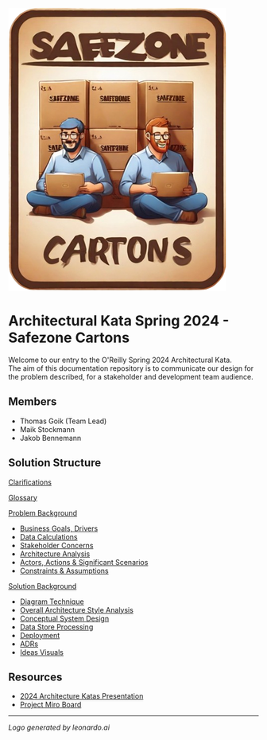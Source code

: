 ![Safezone Cartons](assets/images/safezone-cartons.png)

# Architectural Kata Spring 2024 - Safezone Cartons

Welcome to our entry to the O'Reilly Spring 2024 Architectural Kata.  
The aim of this documentation repository is to communicate our design for the problem described, for a stakeholder and development team audience.

## Members

- Thomas Goik (Team Lead)
- Maik Stockmann
- Jakob Bennemann

## Solution Structure
[Clarifications](Clarifications.md)

[Glossary](Glossary.md)

[Problem Background](Problem/README.md)

- [Business Goals, Drivers](Problem/BusinessGoalsDrivers.md)
- [Data Calculations](Problem/DataCalculation.md)
- [Stakeholder Concerns](Problem/StakeholderConcerns.md)
- [Architecture Analysis](Problem/ArchitectureAnalysis.md)
- [Actors, Actions & Significant Scenarios](Problem/ActorsActions.md)
- [Constraints & Assumptions](Problem/ConstraintsAndAssumptions.md)

[Solution Background](Solution/README.md)

- [Diagram Technique](Solution/DiagramTechnique.md)
- [Overall Architecture Style Analysis](Solution/ArchitecturePattern.md)
- [Conceptual System Design](Solution/Conceptual.md)
- [Data Store Processing](Solution/DataStore.md)
- [Deployment](Solution/Deployment.md)
- [ADRs](ADRs/README.md)
- [Ideas Visuals](ViewsAndPerspectives/README.md)

## Resources <a href='#' id='resources'></a>

- [2024 Architecture Katas Presentation](assets/docs/2024-spring-kick-off.pdf)
- [Project Miro Board](https://miro.com/app/board/uXjVNuLaflw=/?share_link_id=105993346647)

---

*Logo generated by leonardo.ai*